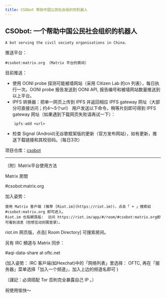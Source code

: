 ```yaml
---
title: CSObot 帮助中国公民社会组织的机器人
---
```

## CSObot: 一个帮助中国公民社会组织的机器人

    A bot serving the civil society organisations in China.

推送平台：

    #csobot:matrix.org （Matrix 平台的房间）


目前推送：
<!--more-->

- 使用 OONI probe 探测可能被墙网站（采用 Citizen Lab 的cn 列表），每日执行一次。OONI probe 报告发送到 OONI API, 报告编号和被墙网站数量推送到以上平台。
- IPFS 转换器：把单一网页上传到 IPFS 并返回相应 IPFS gateway 网址（大部分可直接访问；约4～5个url）
  用户发送以下命令，稍等片刻即可得到 IPFS gateway 网址（如果遇到下载网页失败请再试一下）：
```
    ipfs-add <url>
```

- 检查 Signal (Android)无谷歌框架版的更新（官方发布网站），如有更新，推送下载链接和其校验码。（每日3次）

项目仓库：[csobot](https://github.com/mdrights/csobot)

<hr>
〔附〕Matrix平台使用方法

Matrix 房間

#csobot:matrix.org

加入姿势：

    使用 Matrix 客戶端 (推荐 [Riot.im](https://riot.im))，点击「 + 」搜索如 #csobot:matrix.org 即可进入。
    Riot.im 也有網頁版:  访问 https://riot.im/app/#/room/#csobot:matrix.org即可看到消息（但想互动则需登录）。

riot.im 网页版，点击[ Room Directory] 可搜索房间。


另有 IRC 頻道与 Matrix 同步：

#aqi-data-share at oftc.net

(加入姿势： IRC 客戶端(如Hexchat)中的「网络列表」里选择： OFTC, 再在「服务器」菜单选择「加入一个频道」，加入上边的频道名即可 )

（謹記：必須搭配 Tor 否則完全暴露自己 IP 。）


祝使用愉快～
